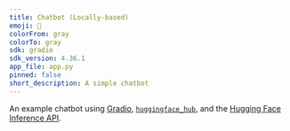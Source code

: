 ```yaml
---
title: Chatbot (Locally-based)
emoji: 🤖
colorFrom: gray
colorTo: gray
sdk: gradio
sdk_version: 4.36.1
app_file: app.py
pinned: false
short_description: A simple chatbot
---
```


An example chatbot using [Gradio](https://gradio.app), [`huggingface_hub`](https://huggingface.co/docs/huggingface_hub/v0.22.2/en/index), and the [Hugging Face Inference API](https://huggingface.co/docs/api-inference/index).

